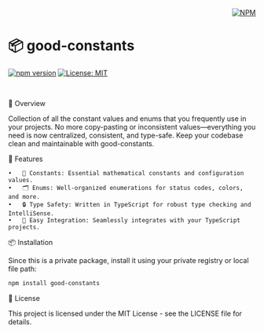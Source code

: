 <br/>
<html>

<div align="right">

[![NPM](https://nodei.co/npm/good-constants.png?downloads=true&downloadRank=true&stars=true)](https://nodei.co/npm/good-constants/)

</div>
</html>

# 📦 good-constants

[![npm version](https://badge.fury.io/js/good-constants.svg)](https://badge.fury.io/js/good-constants)
[![License: MIT](https://img.shields.io/badge/License-MIT-yellow.svg)](https://opensource.org/licenses/MIT)

<br/>

🌟 Overview

Collection of all the constant values and enums that you frequently use in your projects. No more copy-pasting or inconsistent values—everything you need is now centralized, consistent, and type-safe. Keep your codebase clean and maintainable with good-constants.

🚀 Features

    •	🔢 Constants: Essential mathematical constants and configuration values.
    •	🗂 Enums: Well-organized enumerations for status codes, colors, and more.
    •	🔒 Type Safety: Written in TypeScript for robust type checking and IntelliSense.
    •	🌈 Easy Integration: Seamlessly integrates with your TypeScript projects.

📦 Installation

Since this is a private package, install it using your private registry or local file path:

```bash
npm install good-constants
```

📖 License

This project is licensed under the MIT License - see the LICENSE file for details.
